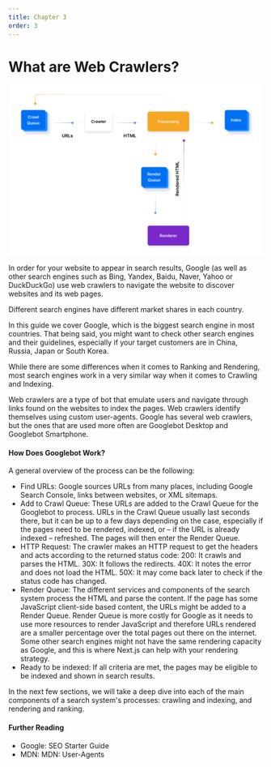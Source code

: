 ```yaml
---
title: Chapter 3
order: 3
---
```


# What are Web Crawlers?

![Googlebot flow chart](./assets/googlebot-flow-chart-light.jpg)


In order for your website to appear in search results, Google (as well as other search engines such as Bing, Yandex, Baidu, Naver, Yahoo or DuckDuckGo) use web crawlers to navigate the website to discover websites and its web pages.

Different search engines have different market shares in each country.

In this guide we cover Google, which is the biggest search engine in most countries. That being said, you might want to check other search engines and their guidelines, especially if your target customers are in China, Russia, Japan or South Korea.

While there are some differences when it comes to Ranking and Rendering, most search engines work in a very similar way when it comes to Crawling and Indexing.

Web crawlers are a type of bot that emulate users and navigate through links found on the websites to index the pages. Web crawlers identify themselves using custom user-agents. Google has several web crawlers, but the ones that are used more often are Googlebot Desktop and Googlebot Smartphone.

#### How Does Googlebot Work?

A general overview of the process can be the following:

- Find URLs: Google sources URLs from many places, including Google Search Console, links between websites, or XML sitemaps.
- Add to Crawl Queue: These URLs are added to the Crawl Queue for the Googlebot to process. URLs in the Crawl Queue usually last seconds there, but it can be up to a few days depending on the case, especially if the pages need to be rendered, indexed, or – if the URL is already indexed – refreshed. The pages will then enter the Render Queue.
- HTTP Request: The crawler makes an HTTP request to get the headers and acts according to the returned status code:
200: It crawls and parses the HTML.
30X: It follows the redirects.
40X: It notes the error and does not load the HTML.
50X: It may come back later to check if the status code has changed.
- Render Queue: The different services and components of the search system process the HTML and parse the content. If the page has some JavaScript client-side based content, the URLs might be added to a Render Queue. Render Queue is more costly for Google as it needs to use more resources to render JavaScript and therefore URLs rendered are a smaller percentage over the total pages out there on the internet. Some other search engines might not have the same rendering capacity as Google, and this is where Next.js can help with your rendering strategy.
- Ready to be indexed: If all criteria are met, the pages may be eligible to be indexed and shown in search results.

In the next few sections, we will take a deep dive into each of the main components of a search system's processes: crawling and indexing, and rendering and ranking.

#### Further Reading

- Google: SEO Starter Guide
- MDN: MDN: User-Agents

